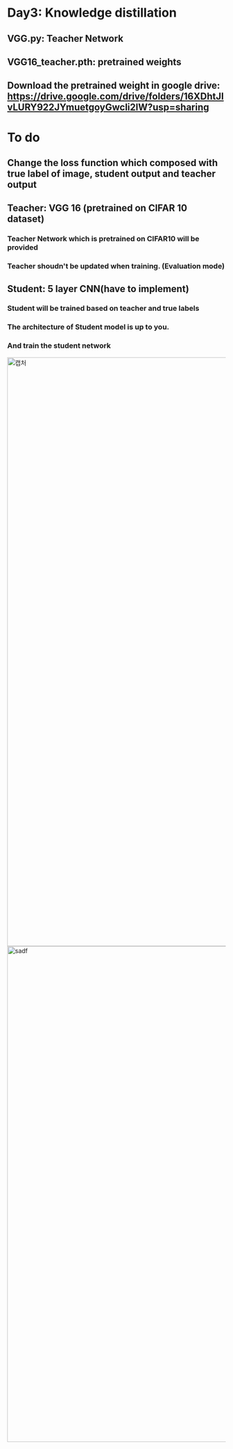 # Day3: Knowledge distillation
## VGG.py: Teacher Network 
## VGG16_teacher.pth: pretrained weights 
## Download the pretrained weight in google drive: https://drive.google.com/drive/folders/16XDhtJIvLURY922JYmuetgoyGwcli2lW?usp=sharing


# To do 
## Change the loss function which composed with true label of image, student output and teacher output 

## Teacher: VGG 16 (pretrained on CIFAR 10 dataset) 
### Teacher Network which is pretrained on CIFAR10 will be provided 
### Teacher shoudn't be updated when training. (Evaluation mode) 

## Student: 5 layer CNN(have to implement)
### Student will be trained based on teacher and true labels
### The architecture of Student model is up to you. 
### And train the student network 
<img width="1355" alt="캡처" src="https://user-images.githubusercontent.com/55013577/89967077-84838c80-dc8b-11ea-83d6-1e55b7167591.PNG">

<img width="1141" alt="sadf" src="https://user-images.githubusercontent.com/55013577/89968849-eb0aa980-dc8f-11ea-9a55-fceceab21b44.PNG">
  




